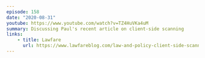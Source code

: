 ```yaml
---
episode: 158
date: "2020-08-31"
youtube: https://www.youtube.com/watch?v=TZ4HuVKa4uM
summary: Discussing Paul's recent article on client-side scanning
links:
    - title: Lawfare
      url: https://www.lawfareblog.com/law-and-policy-client-side-scanning
---
```

